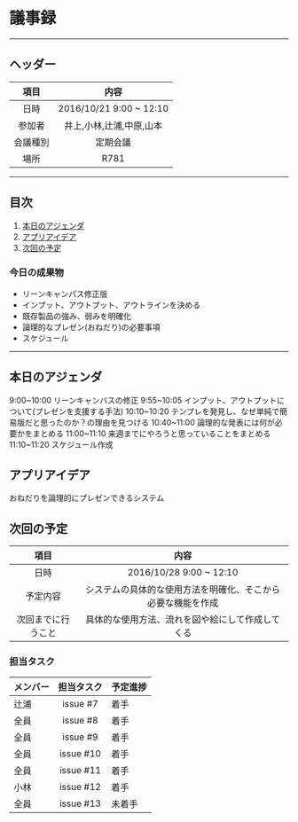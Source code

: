 # 議事録
---
## ヘッダー
|項目|内容|
|:--:|:--:|
| 日時 | 2016/10/21  9:00 ~ 12:10|
| 参加者 | 井上,小林,辻浦,中原,山本 |
| 会議種別 | 定期会議 |
| 場所 | R781 |

---
## 目次
1. [本日のアジェンダ](#anchar1)
2. [アプリアイデア](#anchar2)
3. [次回の予定](#anchar3)

### 今日の成果物 
- リーンキャンパス修正版
- インプット、アウトプット、アウトラインを決める
- 既存製品の強み、弱みを明確化
- 論理的なプレゼン(おねだり)の必要事項
- スケジュール
---

## <div id="anchar1"/>本日のアジェンダ
  9:00~10:00  リーンキャンバスの修正
  9:55~10:05  インプット、アウトプットについて(プレゼンを支援する手法)
  10:10~10:20 テンプレを発見し、なぜ単純で簡易版だと思ったのか？の理由を見つける
  10:40~11:00 論理的な発表には何が必要かをまとめる
  11:00~11:10 来週までにやろうと思っていることをまとめる
  11:10~11:20 スケジュール作成

## <div id="anchar2"/>アプリアイデア
おねだりを論理的にプレゼンできるシステム


## <div id="anchar3"/>次回の予定
|項目|内容|
|:--:|:--:|
| 日時 | 2016/10/28  9:00 ~ 12:10|
| 予定内容 | システムの具体的な使用方法を明確化、そこから必要な機能を作成 |
| 次回までに行うこと | 具体的な使用方法、流れを図や絵にして作成してくる |

### 担当タスク
| メンバー | 担当タスク | 予定進捗 |
| :-- | :--: | :-- |
| 辻浦 | issue #7 | 着手 |
| 全員 | issue #8 | 着手 |
| 全員 | issue #9 | 着手 |
| 全員 | issue #10 | 着手 |
| 全員 | issue #11 | 着手 |
| 小林 | issue #12 | 着手 |
| 全員 | issue #13 | 未着手 |

